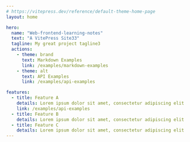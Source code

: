 ```yaml
---
# https://vitepress.dev/reference/default-theme-home-page
layout: home

hero:
  name: "Web-frontend-learning-notes"
  text: "A VitePress Site33"
  tagline: My great project tagline3
  actions:
    - theme: brand
      text: Markdown Examples
      link: /examples/markdown-examples
    - theme: alt
      text: API Examples
      link: /examples/api-examples

features:
  - title: Feature A
    details: Lorem ipsum dolor sit amet, consectetur adipiscing elit
    link: /examples/api-examples
  - title: Feature B
    details: Lorem ipsum dolor sit amet, consectetur adipiscing elit
  - title: Feature C
    details: Lorem ipsum dolor sit amet, consectetur adipiscing elit
---
```


